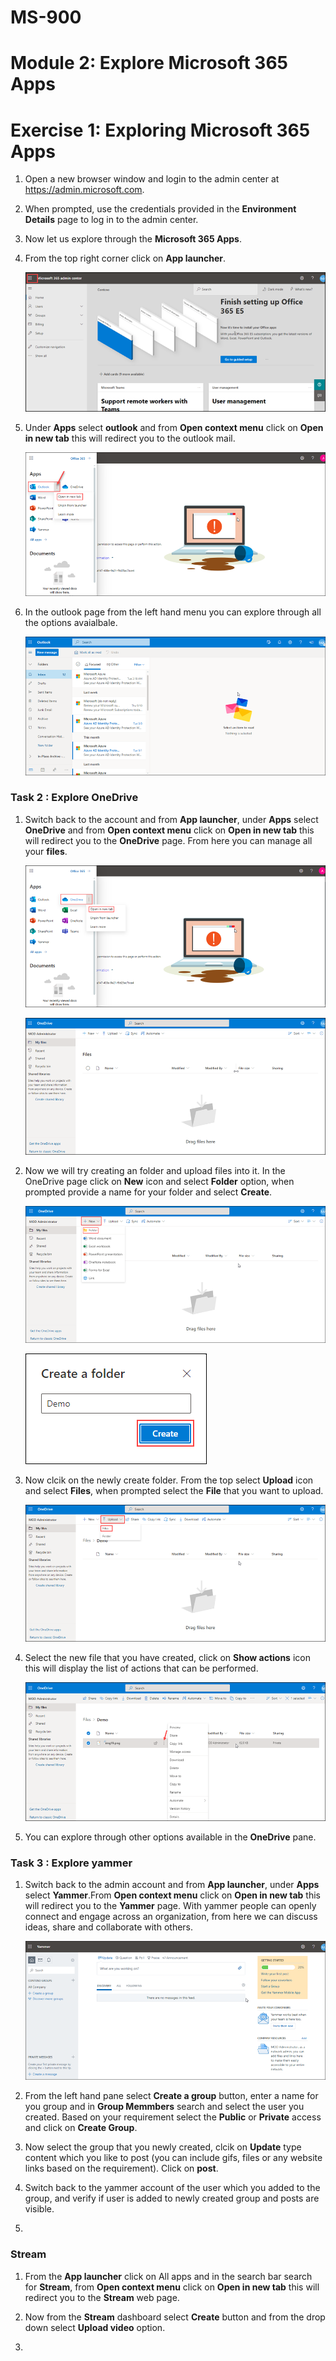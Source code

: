 # MS-900

# Module 2: Explore Microsoft 365 Apps 

# Exercise 1: Exploring  Microsoft 365 Apps

1. Open a new browser window and login to the admin center at https://admin.microsoft.com.

1. When prompted, use the credentials provided in the **Environment Details** page to log in to the admin center.

1. Now let us explore through the **Microsoft 365 Apps**.

1. From the top right corner click on **App launcher**.
  
   ![](Images/img14.png)

1. Under **Apps** select **outlook** and from **Open context menu** click on **Open in new tab** this will redirect you to the outlook mail.

   ![](Images/img9.png)
   
1. In the outlook page from the left hand menu you can explore through all the options avaialbale.

   ![](Images/img15.png)
   
### Task 2 : Explore OneDrive

1. Switch back to the account and from  **App launcher**, under **Apps** select **OneDrive** and  from **Open context menu** click on **Open in new tab** this will redirect you  to the **OneDrive** page. From here you can manage all your **files**.
   
   ![](Images/img10.png)
   
   ![](Images/img16.png)

1. Now we will try creating an folder and upload files into it. In the OneDrive page click on **New** icon and select **Folder** option, when prompted provide a name for your folder and select **Create**.
  
   ![](Images/img17.png)
   
   ![](Images/img18.png)
   
1. Now clcik on the newly create folder. From the top select **Upload** icon and select **Files**, when prompted select the **File** that you want to upload.

   ![](Images/img19.png)
   
1. Select the new file that you have created, click on **Show actions** icon this will display the list of actions that can be performed.

   ![](Images/img20.png)

1. You can explore through other options available in the **OneDrive** pane.

### Task 3  : Explore yammer

1. Switch back to the admin account and from  **App launcher**, under **Apps** select **Yammer**.From **Open context menu** click on **Open in new tab** this will redirect you  to the **Yammer** page. With yammer people can openly connect and engage across an organization, from here we can discuss ideas, share and collaborate with others.

   ![](Images/img21.png)

1. From the left hand pane select **Create a group**  button, enter a name for you group and in **Group Memmbers** search and select the user you created. Based on your requirement select the **Public** or **Private** access and click on **Create Group**.

1. Now select the group that you newly created, clcik on **Update** type content which you like to post (you can include gifs, files or any website links based on the requirement). Click on **post**.

1. Switch back to the yammer account of the user which you added to the group, and verify if user is added to newly created group and posts are visible.

1.



### Stream

1. From the  **App launcher** click on All apps and in the search bar search for **Stream**, from **Open context menu** click on **Open in new tab** this will redirect you  to the **Stream** web page. 

1. Now from the **Stream** dashboard select  **Create** button and from the drop down select **Upload video** option.

1. 
